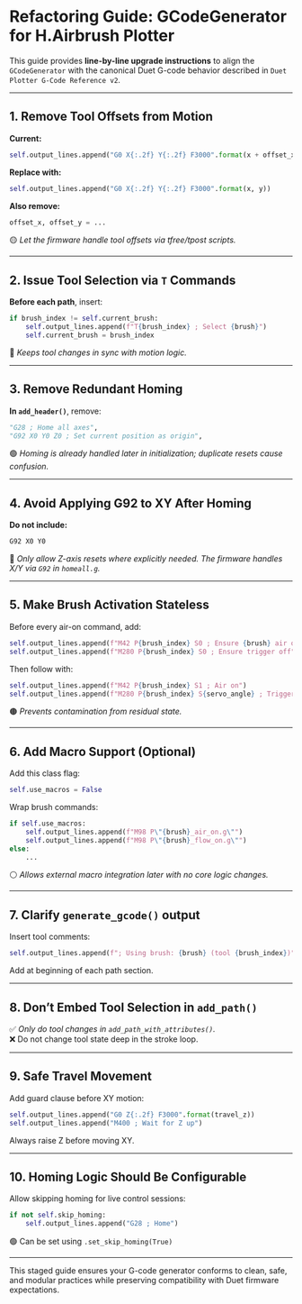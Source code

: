 
# Refactoring Guide: GCodeGenerator for H.Airbrush Plotter

This guide provides **line-by-line upgrade instructions** to align the `GCodeGenerator` with the canonical Duet G-code behavior described in `Duet Plotter G-Code Reference v2`.

---

## 1. Remove Tool Offsets from Motion

**Current:**
```python
self.output_lines.append("G0 X{:.2f} Y{:.2f} F3000".format(x + offset_x, y + offset_y))
```

**Replace with:**
```python
self.output_lines.append("G0 X{:.2f} Y{:.2f} F3000".format(x, y))
```

**Also remove:**
```python
offset_x, offset_y = ...
```

🟡 *Let the firmware handle tool offsets via tfree/tpost scripts.*

---

## 2. Issue Tool Selection via `T` Commands

**Before each path**, insert:
```python
if brush_index != self.current_brush:
    self.output_lines.append(f"T{brush_index} ; Select {brush}")
    self.current_brush = brush_index
```

🔵 *Keeps tool changes in sync with motion logic.*

---

## 3. Remove Redundant Homing

**In `add_header()`**, remove:
```python
"G28 ; Home all axes",
"G92 X0 Y0 Z0 ; Set current position as origin",
```

🟢 *Homing is already handled later in initialization; duplicate resets cause confusion.*

---

## 4. Avoid Applying G92 to XY After Homing

**Do not include:**
```python
G92 X0 Y0
```

🔴 *Only allow Z-axis resets where explicitly needed. The firmware handles X/Y via `G92` in `homeall.g`.*

---

## 5. Make Brush Activation Stateless

Before every air-on command, add:

```python
self.output_lines.append(f"M42 P{brush_index} S0 ; Ensure {brush} air off before starting")
self.output_lines.append(f"M280 P{brush_index} S0 ; Ensure trigger off")
```

Then follow with:
```python
self.output_lines.append(f"M42 P{brush_index} S1 ; Air on")
self.output_lines.append(f"M280 P{brush_index} S{servo_angle} ; Trigger on")
```

🟤 *Prevents contamination from residual state.*

---

## 6. Add Macro Support (Optional)

Add this class flag:
```python
self.use_macros = False
```

Wrap brush commands:
```python
if self.use_macros:
    self.output_lines.append(f"M98 P\"{brush}_air_on.g\"")
    self.output_lines.append(f"M98 P\"{brush}_flow_on.g\"")
else:
    ...
```

⚪ *Allows external macro integration later with no core logic changes.*

---

## 7. Clarify `generate_gcode()` output

Insert tool comments:
```python
self.output_lines.append(f"; Using brush: {brush} (tool {brush_index})")
```

Add at beginning of each path section.

---

## 8. Don’t Embed Tool Selection in `add_path()`

✅ *Only do tool changes in `add_path_with_attributes()`.*  
❌ Do not change tool state deep in the stroke loop.

---

## 9. Safe Travel Movement

Add guard clause before XY motion:
```python
self.output_lines.append("G0 Z{:.2f} F3000".format(travel_z))
self.output_lines.append("M400 ; Wait for Z up")
```

Always raise Z before moving XY.

---

## 10. Homing Logic Should Be Configurable

Allow skipping homing for live control sessions:
```python
if not self.skip_homing:
    self.output_lines.append("G28 ; Home")
```

🟢 Can be set using `.set_skip_homing(True)`

---

This staged guide ensures your G-code generator conforms to clean, safe, and modular practices while preserving compatibility with Duet firmware expectations.

